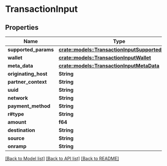 # TransactionInput

## Properties

| Name                  | Type                                                                                            | Description | Notes |
| --------------------- | ----------------------------------------------------------------------------------------------- | ----------- | ----- |
| **supported\_params** | [**crate::models::TransactionInputSupportedParams**](docs/TransactionInput\_supportedParams.md) |             |       |
| **wallet**            | [**crate::models::TransactionInputWallet**](docs/TransactionInput\_wallet.md)                   |             |       |
| **meta\_data**        | [**crate::models::TransactionInputMetaData**](docs/TransactionInput\_metaData.md)               |             |       |
| **originating\_host** | **String**                                                                                      |             |       |
| **partner\_context**  | **String**                                                                                      |             |       |
| **uuid**              | **String**                                                                                      |             |       |
| **network**           | **String**                                                                                      |             |       |
| **payment\_method**   | **String**                                                                                      |             |       |
| **r#type**            | **String**                                                                                      |             |       |
| **amount**            | **f64**                                                                                         |             |       |
| **destination**       | **String**                                                                                      |             |       |
| **source**            | **String**                                                                                      |             |       |
| **onramp**            | **String**                                                                                      |             |       |

[\[Back to Model list\]](./#documentation-for-models) [\[Back to API list\]](./#documentation-for-api-endpoints) [\[Back to README\]](./)

